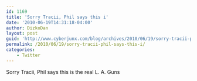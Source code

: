 ```yaml
---
id: 1169
title: 'Sorry Tracii, Phil says this i'
date: '2010-06-19T14:31:18-04:00'
author: DizkoDan
layout: post
guid: 'http://www.cyberjunx.com/blog/archives/2010/06/19/sorry-tracii-phil-says-this-i/'
permalink: /2010/06/19/sorry-tracii-phil-says-this-i/
categories:
    - Twitter
---
```


Sorry Tracii, Phil says this is the real L. A. Guns